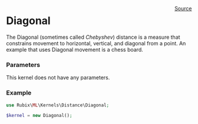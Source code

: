 <p><span style="float:right;"><a href="https://github.com/RubixML/RubixML/blob/master/src/Kernels/Distance/Diagonal.php">Source</a></span></p>

# Diagonal
The Diagonal (sometimes called *Chebyshev*) distance is a measure that constrains movement to horizontal, vertical, and diagonal from a point. An example that uses Diagonal movement is a chess board.

### Parameters
This kernel does not have any parameters.

### Example
```php
use Rubix\ML\Kernels\Distance\Diagonal;

$kernel = new Diagonal();
```